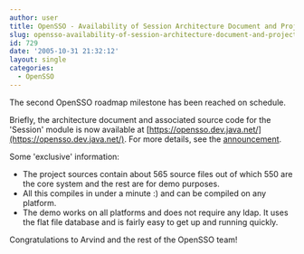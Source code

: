 ```yaml
---
author: user
title: OpenSSO - Availability of Session Architecture Document and Project Sources
slug: opensso-availability-of-session-architecture-document-and-project-sources
id: 729
date: '2005-10-31 21:32:12'
layout: single
categories:
  - OpenSSO
---
```


The second OpenSSO roadmap milestone has been reached on schedule.

Briefly, the architecture document and associated source code for the 'Session' module is now available at [https://opensso.dev.java.net/](https://opensso.dev.java.net/). For more details, see the [announcement](https://opensso.dev.java.net/servlets/NewsItemView?newsItemID=2905).

Some 'exclusive' information:

*   The project sources contain about 565 source files out of which 550 are the core system and the rest are for demo purposes.
*   All this compiles in under a minute :) and can be compiled on any platform.
*   The demo works on all platforms and does not require any ldap. It uses the flat file database and is fairly easy to get up and running quickly.

Congratulations to Arvind and the rest of the OpenSSO team!